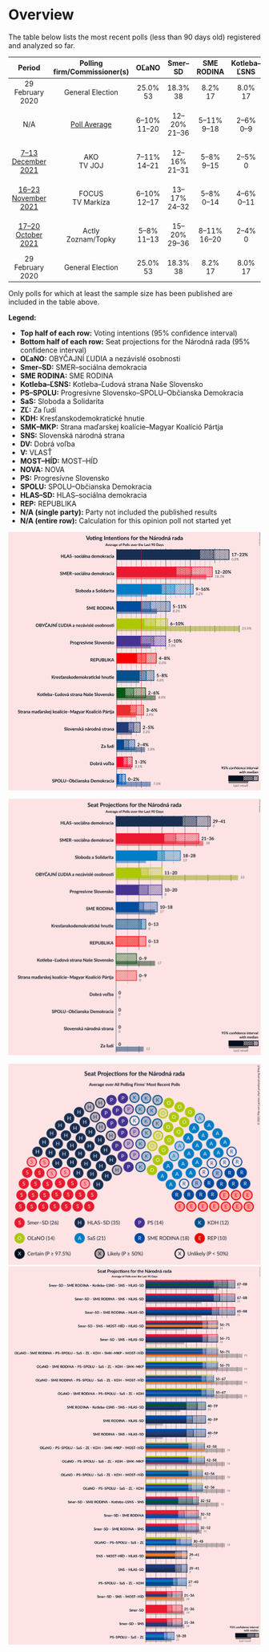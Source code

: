 # Overview

The table below lists the most recent polls (less than 90 days old) registered and analyzed so far.

| Period     | Polling firm/Commissioner(s) | OĽaNO | Smer–SD | SME RODINA | Kotleba–ĽSNS | PS–SPOLU | SaS | ZĽ | KDH | SMK–MKP | SNS | DV | V | MOST–HÍD | NOVA | PS | SPOLU | HLAS–SD | REP |
|:----------:|:----------------------------:|:--:|:--:|:--:|:--:|:--:|:--:|:--:|:--:|:--:|:--:|:--:|:--:|:--:|:--:|:--:|:--:|:--:|:--:|
| 29 February 2020 | General Election | 25.0% <br> 53 | 18.3% <br> 38 | 8.2% <br> 17 | 8.0% <br> 17 | 7.0% <br> 0 | 6.2% <br> 13 | 5.8% <br> 12 | 4.6% <br> 0 | 3.9% <br> 0 | 3.2% <br> 0 | 3.1% <br> 0 | 2.9% <br> 0 | 2.0% <br> 0 | 0.0% <br> 0 | 7.0% <br> 0 | 7.0% <br> 0 | 0.0% <br> 0 | 0.0% <br> 0 |
| N/A | [Poll Average](average.html) | 6–10% <br> 11–20 | 12–20% <br> 21–36 | 5–11% <br> 9–18 | 2–6% <br> 0–9 | N/A <br> N/A | 9–16% <br> 18–28 | 2–4% <br> 0 | 5–8% <br> 0–13 | 3–6% <br> 0–10 | 2–5% <br> 0 | 1–3% <br> 0 | N/A <br> N/A | N/A <br> N/A | N/A <br> N/A | 5–10% <br> 10–20 | 0–2% <br> 0 | 17–23% <br> 29–41 | 4–8% <br> 0–14 |
| [7–13 December 2021](2021-12-13-AKO.html) | AKO <br> TV JOJ | 7–11% <br> 14–21 | 12–16% <br> 21–31 | 5–8% <br> 9–15 | 2–5% <br> 0 | N/A <br> N/A | 12–16% <br> 22–29 | 2–4% <br> 0 | 5–8% <br> 0–14 | 3–5% <br> 0–10 | 3–5% <br> 0–9 | 1–3% <br> 0 | N/A <br> N/A | N/A <br> N/A | N/A <br> N/A | 7–11% <br> 12–20 | N/A <br> N/A | 17–22% <br> 29–40 | 5–8% <br> 0–13 |
| [16–23 November 2021](2021-11-23-FOCUS.html) | FOCUS <br> TV Markíza | 6–10% <br> 12–17 | 13–17% <br> 24–32 | 5–8% <br> 0–14 | 4–6% <br> 0–11 | N/A <br> N/A | 10–14% <br> 17–25 | 1–3% <br> 0 | 5–8% <br> 0–14 | 3–6% <br> 0–10 | 3–5% <br> 0 | 1–3% <br> 0 | N/A <br> N/A | N/A <br> N/A | N/A <br> N/A | 6–9% <br> 11–18 | 1–2% <br> 0 | 17–22% <br> 31–39 | 5–9% <br> 10–15 |
| [17–20 October 2021](2021-10-20-Actly.html) | Actly <br> Zoznam/Topky | 5–8% <br> 11–13 | 15–20% <br> 29–36 | 8–11% <br> 16–20 | 2–4% <br> 0 | N/A <br> N/A | 9–13% <br> 18–21 | 2–4% <br> 0 | 5–7% <br> 9–13 | 3–5% <br> 0 | 2–4% <br> 0 | 1–3% <br> 0 | N/A <br> N/A | N/A <br> N/A | N/A <br> N/A | 5–7% <br> 10–12 | 1–2% <br> 0 | 19–24% <br> 35–41 | 4–7% <br> 0–11 |
| 29 February 2020 | General Election | 25.0% <br> 53 | 18.3% <br> 38 | 8.2% <br> 17 | 8.0% <br> 17 | 7.0% <br> 0 | 6.2% <br> 13 | 5.8% <br> 12 | 4.6% <br> 0 | 3.9% <br> 0 | 3.2% <br> 0 | 3.1% <br> 0 | 2.9% <br> 0 | 2.0% <br> 0 | 0.0% <br> 0 | 7.0% <br> 0 | 7.0% <br> 0 | 0.0% <br> 0 | 0.0% <br> 0 |

Only polls for which at least the sample size has been published are included in the table above.

**Legend:**
+ **Top half of each row:** Voting intentions (95% confidence interval)
+ **Bottom half of each row:** Seat projections for the Národná rada (95% confidence interval)
+ **OĽaNO:** OBYČAJNÍ ĽUDIA a nezávislé osobnosti
+ **Smer–SD:** SMER–sociálna demokracia
+ **SME RODINA:** SME RODINA
+ **Kotleba–ĽSNS:** Kotleba–Ľudová strana Naše Slovensko
+ **PS–SPOLU:** Progresívne Slovensko–SPOLU–Občianska Demokracia
+ **SaS:** Sloboda a Solidarita
+ **ZĽ:** Za ľudí
+ **KDH:** Kresťanskodemokratické hnutie
+ **SMK–MKP:** Strana maďarskej koalície–Magyar Koalíció Pártja
+ **SNS:** Slovenská národná strana
+ **DV:** Dobrá voľba
+ **V:** VLASŤ
+ **MOST–HÍD:** MOST–HÍD
+ **NOVA:** NOVA
+ **PS:** Progresívne Slovensko
+ **SPOLU:** SPOLU–Občianska Demokracia
+ **HLAS–SD:** HLAS–sociálna demokracia
+ **REP:** REPUBLIKA
+ **N/A (single party):** Party not included the published results
+ **N/A (entire row):** Calculation for this opinion poll not started yet


![Graph with voting intentions not yet produced](average.png "Voting Intentions")

![Graph with seats not yet produced](average-seats.png "Seats")

![Graph with seating plan not yet produced](average-seating-plan.png "Seating Plan")
![Graph with coalitions seats not yet produced](average-coalitions-seats.png "Coalitions Seats")

